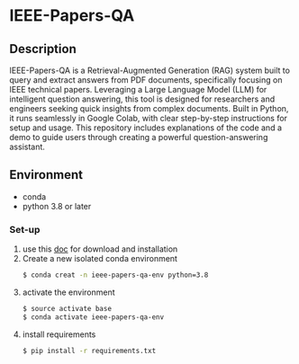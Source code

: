 # IEEE-Papers-QA
## Description
IEEE-Papers-QA is a Retrieval-Augmented Generation (RAG) system built to query and extract answers from PDF documents, specifically focusing on IEEE technical papers. Leveraging a Large Language Model (LLM) for intelligent question answering, this tool is designed for researchers and engineers seeking quick insights from complex documents. Built in Python, it runs seamlessly in Google Colab, with clear step-by-step instructions for setup and usage. This repository includes explanations of the code and a demo to guide users through creating a powerful question-answering assistant.

## Environment
- conda  
- python 3.8 or later 

### Set-up
1) use this [doc](https://docs.conda.io/projects/conda/en/latest/user-guide/install/index.html) for download and installation 
2) Create a new isolated conda environment 
    ```bash
    $ conda creat -n ieee-papers-qa-env python=3.8 
    ```
3) activate the environment
    ```bash
    $ source activate base 
    $ conda activate ieee-papers-qa-env
    ```
4) install requirements
    ```bash
    $ pip install -r requirements.txt
    ```

